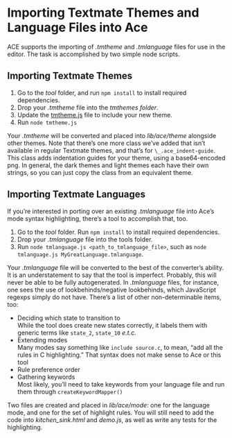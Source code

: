 Importing Textmate Themes and Language Files into Ace
=====================================================

ACE supports the importing of *.tmtheme* and *.tmlanguage* files for use
in the editor. The task is accomplished by two simple node scripts.

Importing Textmate Themes
-------------------------

1.  Go to the *tool* folder, and run `npm install` to install required
    dependencies.
2.  Drop your *.tmtheme* file into the *tmthemes folder*.
3.  Update the [tmtheme.js][] file to include your new theme.
4.  Run `node tmtheme.js`

Your *.tmtheme* will be converted and placed into *lib/ace/theme*
alongside other themes. Note that there’s one more class we’ve added
that isn’t available in regular Textmate themes, and that’s for
`\_.ace_indent-guide`. This class adds indentation guides for your theme,
using a base64-encoded png. In general, the dark themes and light themes
each have their own strings, so you can just copy the class from an
equivalent theme.

Importing Textmate Languages
----------------------------

If you’re interested in porting over an existing *.tmlanguage* file into
Ace’s mode syntax highlighting, there’s a tool to accomplish that, too.

1.  Go to the *tool* folder. Run `npm install` to install required
    dependencies.
2.  Drop your *.tmlanguage* file into the tools folder.
3.  Run `node tmlanguage.js <path_to_tmlanguage_file>`, such as
    `node tmlanguage.js MyGreatLanguage.tmlanguage`.

Your *.tmlanguage* file will be converted to the best of the converter’s
ability. It is an understatement to say that the tool is imperfect.
Probably, this will never be able to be fully autogenerated. In
*.tmlanguage* files, for instance, one sees the use of
lookbehinds/negative lookbehinds, which JavaScript regexps simply do not
have. There’s a list of other non-determinable items, too:

-   Deciding which state to transition to  
     While the tool does create new states correctly, it labels them
    with generic terms like `state_2`, `state_10` _e.t.c._
-   Extending modes  
     Many modes say something like `include source.c`, to mean, “add all
    the rules in C highlighting.” That syntax does not make sense to Ace
    or this tool
-   Rule preference order
-   Gathering keywords  
     Most likely, you’ll need to take keywords from your language file
    and run them through `createKeywordMapper()`

Two files are created and placed in *lib/ace/mode*: one for the language
mode, and one for the set of highlight rules. You will still need to add
the code into _kitchen_sink.html_ and _demo.js_, as well as write any
tests for the highlighting.

  [tmtheme.js]: https://github.com/ajaxorg/ace/blob/master/tool/tmtheme.js#L180